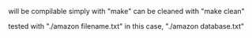 will be compilable simply with "make"
can be cleaned with "make clean"

tested with "./amazon filename.txt"
in this case, "./amazon database.txt"